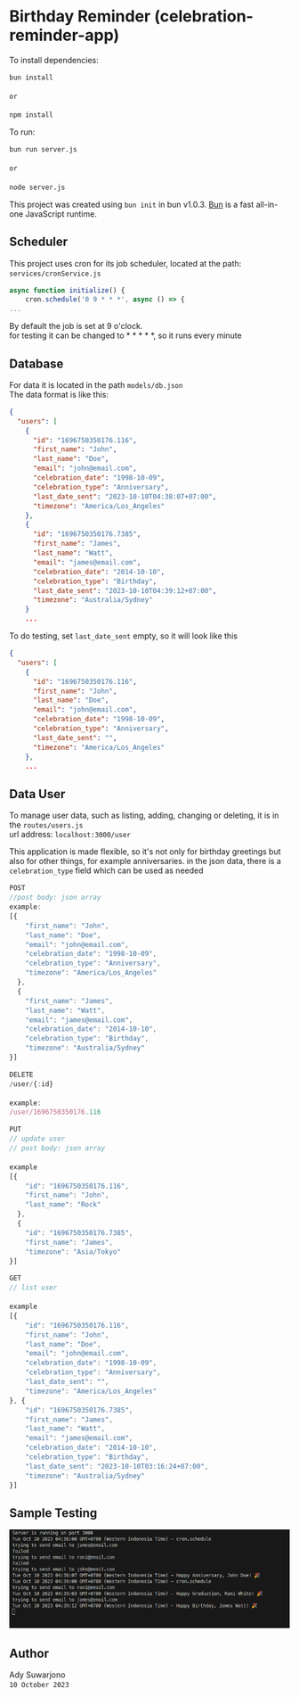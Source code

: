 # Birthday Reminder (celebration-reminder-app)


To install dependencies:

```bash
bun install

or 

npm install
```

To run:

```bash
bun run server.js

or

node server.js
```

This project was created using `bun init` in bun v1.0.3. [Bun](https://bun.sh) is a fast all-in-one JavaScript runtime.

## Scheduler
This project uses cron for its job scheduler, located at the path: `services/cronService.js`
```js
async function initialize() {
    cron.schedule('0 9 * * *', async () => {
...        
```
By default the job is set at 9 o'clock.  
for testing it can be changed to * * * * *, so it runs every minute

## Database
For data it is located in the path `models/db.json`   
The data format is like this:
```json
{
  "users": [
    {
      "id": "1696750350176.116",
      "first_name": "John",
      "last_name": "Doe",
      "email": "john@email.com",
      "celebration_date": "1998-10-09",
      "celebration_type": "Anniversary",
      "last_date_sent": "2023-10-10T04:38:07+07:00",
      "timezone": "America/Los_Angeles"
    },
    {
      "id": "1696750350176.7385",
      "first_name": "James",
      "last_name": "Watt",
      "email": "james@email.com",
      "celebration_date": "2014-10-10",
      "celebration_type": "Birthday",
      "last_date_sent": "2023-10-10T04:39:12+07:00",
      "timezone": "Australia/Sydney"
    }
    ...
```
To do testing, set `last_date_sent` empty, so it will look like this
```json
{
  "users": [
    {
      "id": "1696750350176.116",
      "first_name": "John",
      "last_name": "Doe",
      "email": "john@email.com",
      "celebration_date": "1998-10-09",
      "celebration_type": "Anniversary",
      "last_date_sent": "",
      "timezone": "America/Los_Angeles"
    },
    ...
```
## Data User
To manage user data, such as listing, adding, changing or deleting, it is in the `routes/users.js`   
url address: `localhost:3000/user`

This application is made flexible, so it's not only for birthday greetings but also for other things, for example anniversaries.
in the json data, there is a `celebration_type` field which can be used as needed

```js
POST
//post body: json array
example:
[{    
    "first_name": "John",
    "last_name": "Doe",
    "email": "john@email.com",
    "celebration_date": "1998-10-09",
    "celebration_type": "Anniversary",  
    "timezone": "America/Los_Angeles"
  },
  {    
    "first_name": "James",
    "last_name": "Watt",
    "email": "james@email.com",
    "celebration_date": "2014-10-10",
    "celebration_type": "Birthday",    
    "timezone": "Australia/Sydney"
}]
```

```js
DELETE
/user/{:id}

example: 
/user/1696750350176.116
```

```js
PUT
// update user
// post body: json array

example
[{
    "id": "1696750350176.116",    
    "first_name": "John",
    "last_name": "Rock"
  },
  {
    "id": "1696750350176.7385",
    "first_name": "James",  
    "timezone": "Asia/Tokyo"
}]
```

```js
GET
// list user

example
[{
    "id": "1696750350176.116",
    "first_name": "John",
    "last_name": "Doe",
    "email": "john@email.com",
    "celebration_date": "1998-10-09",
    "celebration_type": "Anniversary",
    "last_date_sent": "",
    "timezone": "America/Los_Angeles"
}, {
    "id": "1696750350176.7385",
    "first_name": "James",
    "last_name": "Watt",
    "email": "james@email.com",
    "celebration_date": "2014-10-10",
    "celebration_type": "Birthday",
    "last_date_sent": "2023-10-10T03:16:24+07:00",
    "timezone": "Australia/Sydney"
}]
```



## Sample Testing
![Alt text](ss_serve.png)

## Author
Ady Suwarjono   
`10 October 2023`
